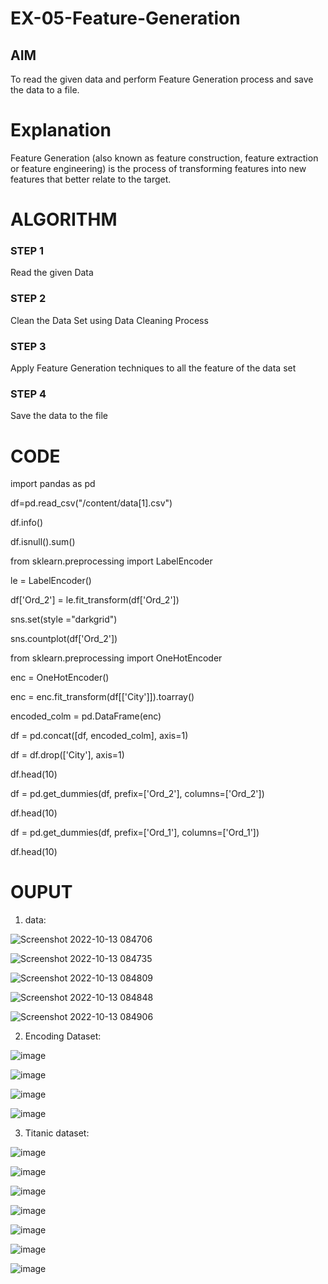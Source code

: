 # EX-05-Feature-Generation


## AIM
To read the given data and perform Feature Generation process and save the data to a file. 

# Explanation
Feature Generation (also known as feature construction, feature extraction or feature engineering) is the process of transforming features into new features that better relate to the target.
 

# ALGORITHM
### STEP 1
Read the given Data
### STEP 2
Clean the Data Set using Data Cleaning Process
### STEP 3
Apply Feature Generation techniques to all the feature of the data set
### STEP 4
Save the data to the file


# CODE

import pandas as pd

df=pd.read_csv("/content/data[1].csv")

df.info()

df.isnull().sum()

from sklearn.preprocessing import LabelEncoder

le = LabelEncoder()

df['Ord_2'] = le.fit_transform(df['Ord_2'])

sns.set(style ="darkgrid")

sns.countplot(df['Ord_2'])

from sklearn.preprocessing import OneHotEncoder

enc = OneHotEncoder()

enc = enc.fit_transform(df[['City']]).toarray()

encoded_colm = pd.DataFrame(enc)

df = pd.concat([df, encoded_colm], axis=1)

df = df.drop(['City'], axis=1)

df.head(10)

df = pd.get_dummies(df, prefix=['Ord_2'], columns=['Ord_2'])

df.head(10)

df = pd.get_dummies(df, prefix=['Ord_1'], columns=['Ord_1'])

df.head(10)

# OUPUT

1. data:

![Screenshot 2022-10-13 084706](https://user-images.githubusercontent.com/95408668/195491670-e55da592-76d4-49cc-b583-feab6a9ace9d.png)

![Screenshot 2022-10-13 084735](https://user-images.githubusercontent.com/95408668/195491744-bddd37ba-0887-4b33-8298-bb2e46af854c.png)

![Screenshot 2022-10-13 084809](https://user-images.githubusercontent.com/95408668/195491765-4295f72d-3dee-4450-ac94-7cdd04802032.png)

![Screenshot 2022-10-13 084848](https://user-images.githubusercontent.com/95408668/195491792-dceedc75-2e40-4894-97f9-c41de492d5ee.png)

![Screenshot 2022-10-13 084906](https://user-images.githubusercontent.com/95408668/195491845-eb6c62e4-96e7-40c6-a576-fe34c66cef61.png)

2. Encoding Dataset:

![image](https://user-images.githubusercontent.com/95408668/195492671-c4979511-89cb-415f-8c4c-d9ee99b4f916.png)

![image](https://user-images.githubusercontent.com/95408668/195492765-74affdca-c4eb-4920-b4db-76785afe5525.png)

![image](https://user-images.githubusercontent.com/95408668/195492856-391e6df7-20a3-42a9-aca4-3787582f34cf.png)

![image](https://user-images.githubusercontent.com/95408668/195492920-95fae5e3-1dc4-4b7b-b110-19a267ab014b.png)

3. Titanic dataset:

![image](https://user-images.githubusercontent.com/95408668/195495015-e8c9b7ec-bfd6-4c12-b0bb-c41c473df919.png)

![image](https://user-images.githubusercontent.com/95408668/195495055-578b6c55-59dd-48c6-83e5-1da1186c5534.png)

![image](https://user-images.githubusercontent.com/95408668/195495107-1c48a856-38de-4081-b42f-a5ead70dae8a.png)

![image](https://user-images.githubusercontent.com/95408668/195495251-1ace0d2a-a10f-4b34-872b-c02bbbb51605.png)

![image](https://user-images.githubusercontent.com/95408668/195495303-2fea21a2-9178-4e3b-a7d2-864c07d56688.png)

![image](https://user-images.githubusercontent.com/95408668/195495368-2f501031-eda9-4c26-be86-8ae99f99fe25.png)

![image](https://user-images.githubusercontent.com/95408668/195495422-f60679f5-4767-4731-81bc-142ea910bfd9.png)

